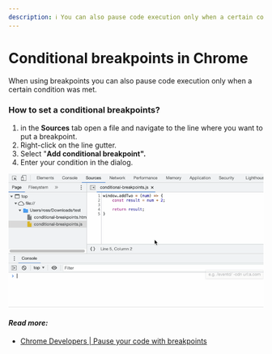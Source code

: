 ```yaml
---
description: ℹ️ You can also pause code execution only when a certain condition was met.
---
```


# Conditional breakpoints in Chrome

When using breakpoints you can also pause code execution only when a certain condition was met.

### **How to set a conditional breakpoints?**

1. in the **Sources** tab open a file and navigate to the line where you want to put a breakpoint.
2. Right-click on the line gutter.
3. Select "**Add conditional breakpoint".**
4. Enter your condition in the dialog.

![How to add conditional breakpoint](../../.gitbook/assets/conditional-breakpoint.gif)

#### _Read more:_

* [Chrome Developers \| Pause your code with breakpoints](https://developer.chrome.com/docs/devtools/javascript/breakpoints/)

